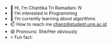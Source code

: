 - 👋 Hi, I’m Chantika Tri Ramadani. N
- 👀 I’m interested in Programming
- 🌱 I’m currently learning about algorithms
- 📫 How to reach me chanz@student.unp.ac.id
- 😄 Pronouns: She/Her obviously
- ⚡ Fun fact: 

<!---
Channz414/Channz414 is a ✨ special ✨ repository because its `README.md` (this file) appears on your GitHub profile.
You can click the Preview link to take a look at your changes.
--->
